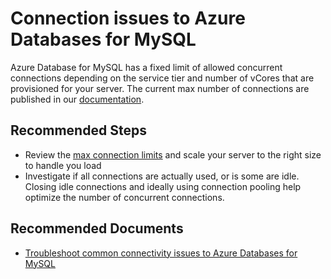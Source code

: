 <properties
    pageTitle="Connection issues to Azure Databases for MySQL"
    description="Connection issues to Azure Databases for MySQL"
    service="microsoft.dbformysql"
    resource="servers"
    authors="jan-eng"
    ms.author="janeng"
    displayOrder="10"
    selfHelpType="generic"
    supportTopicIds="32640090"
    resourceTags="servers, databases"
    productPesIds="16221"
    cloudEnvironments="public, Fairfax"
    articleId="064e5cc6-7e43-4a21-810c-49d92c4834d0"
/>

# Connection issues to Azure Databases for MySQL

Azure Database for MySQL has a fixed limit of allowed concurrent connections depending on the service tier and number of vCores that are provisioned for your server. The current max number of connections are published in our [documentation](https://docs.microsoft.com/azure/mysql/concepts-limits).

## **Recommended Steps**

* Review the [max connection limits](https://docs.microsoft.com/azure/mysql/concepts-limits) and scale your server to the right size to handle you load
* Investigate if all connections are actually used, or is some are idle. Closing idle connections and ideally using connection pooling help optimize the number of concurrent connections.

## **Recommended Documents**

* [Troubleshoot common connectivity issues to Azure Databases for MySQL](https://docs.microsoft.com/azure/mysql/howto-troubleshoot-common-connection-issues)
